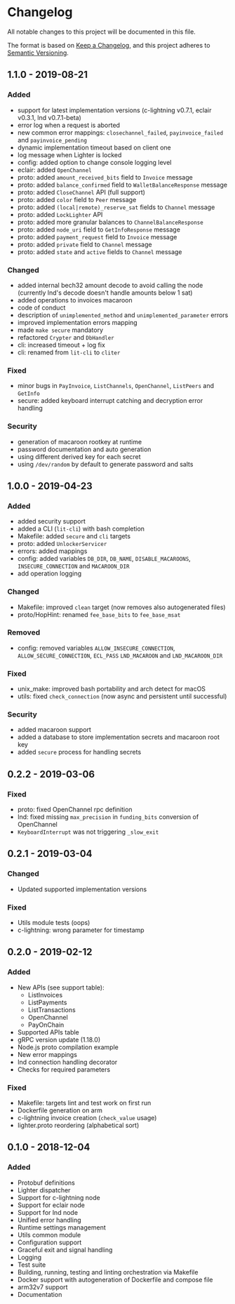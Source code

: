 # Changelog
All notable changes to this project will be documented in this file.

The format is based on
[Keep a Changelog](https://keepachangelog.com/en/1.0.0/),
and this project adheres to
[Semantic Versioning](https://semver.org/spec/v2.0.0.html).

## 1.1.0 - 2019-08-21

### Added
- support for latest implementation versions
(c-lightning v0.7.1, eclair v0.3.1, lnd v0.7.1-beta)
- error log when a request is aborted
- new common error mappings: `closechannel_failed`, `payinvoice_failed` and
`payinvoice_pending`
- dynamic implementation timeout based on client one
- log message when Lighter is locked
- config: added option to change console logging level
- eclair: added `OpenChannel`
- proto: added `amount_received_bits` field to `Invoice` message
- proto: added `balance_confirmed` field to `WalletBalanceResponse` message
- proto: added `CloseChannel` API (full support)
- proto: added `color` field to `Peer` message
- proto: added `(local|remote)_reserve_sat` fields to `Channel` message
- proto: added `LockLighter` API
- proto: added more granular balances to `ChannelBalanceResponse`
- proto: added `node_uri` field to `GetInfoResponse` message
- proto: added `payment_request` field to `Invoice` message
- proto: added `private` field to `Channel` message
- proto: added `state` and `active` fields to `Channel` message

### Changed
- added internal bech32 amount decode to avoid calling the node
(currently lnd's decode doesn't handle amounts below 1 sat)
- added operations to invoices macaroon
- code of conduct
- description of `unimplemented_method` and `unimplemented_parameter` errors
- improved implementation errors mapping
- made `make secure` mandatory
- refactored `Crypter` and `DbHandler`
- cli: increased timeout + log fix
- cli: renamed from `lit-cli` to `cliter`

### Fixed
- minor bugs in `PayInvoice`, `ListChannels`, `OpenChannel`, `ListPeers` and
`GetInfo`
- secure: added keyboard interrupt catching and decryption error handling

### Security
- generation of macaroon rootkey at runtime
- password documentation and auto generation
- using different derived key for each secret
- using `/dev/random` by default to generate password and salts


## 1.0.0 - 2019-04-23

### Added
- added security support
- added a CLI (`lit-cli`) with bash completion
- Makefile: added `secure` and `cli` targets
- proto: added `UnlockerServicer`
- errors: added mappings
- config: added variables `DB_DIR`, `DB_NAME`, `DISABLE_MACAROONS`,
`INSECURE_CONNECTION` and `MACAROON_DIR`
- add operation logging

### Changed
- Makefile: improved `clean` target (now removes also autogenerated files)
- proto/HopHint: renamed `fee_base_bits` to `fee_base_msat`

### Removed
- config: removed variables `ALLOW_INSECURE_CONNECTION`,
`ALLOW_SECURE_CONNECTION`, `ECL_PASS` `LND_MACAROON` and `LND_MACAROON_DIR`

### Fixed
- unix_make: improved bash portability and arch detect for macOS
- utils: fixed `check_connection` (now async and persistent until successful)

### Security
- added macaroon support
- added a database to store implementation secrets and macaroon root key
- added `secure` process for handling secrets


## 0.2.2 - 2019-03-06

### Fixed

- proto: fixed OpenChannel rpc definition
- lnd: fixed missing `max_precision` in `funding_bits` conversion of OpenChannel
- `KeyboardInterrupt` was not triggering `_slow_exit`

## 0.2.1 - 2019-03-04

### Changed

- Updated supported implementation versions

### Fixed

- Utils module tests (oops)
- c-lightning: wrong parameter for timestamp


## 0.2.0 - 2019-02-12

### Added

- New APIs (see support table):
  * ListInvoices
  * ListPayments
  * ListTransactions
  * OpenChannel
  * PayOnChain
- Supported APIs table
- gRPC version update (1.18.0)
- Node.js proto compilation example
- New error mappings
- lnd connection handling decorator
- Checks for required parameters

### Fixed

- Makefile: targets lint and test work on first run
- Dockerfile generation on arm
- c-lightning invoice creation (`check_value` usage)
- lighter.proto reordering (alphabetical sort)


## 0.1.0 - 2018-12-04

### Added

- Protobuf definitions
- Lighter dispatcher
- Support for c-lightning node
- Support for eclair node
- Support for lnd node
- Unified error handling
- Runtime settings management
- Utils common module
- Configuration support
- Graceful exit and signal handling
- Logging
- Test suite
- Building, running, testing and linting orchestration via Makefile
- Docker support with autogeneration of Dockerfile and compose file
- arm32v7 support
- Documentation
